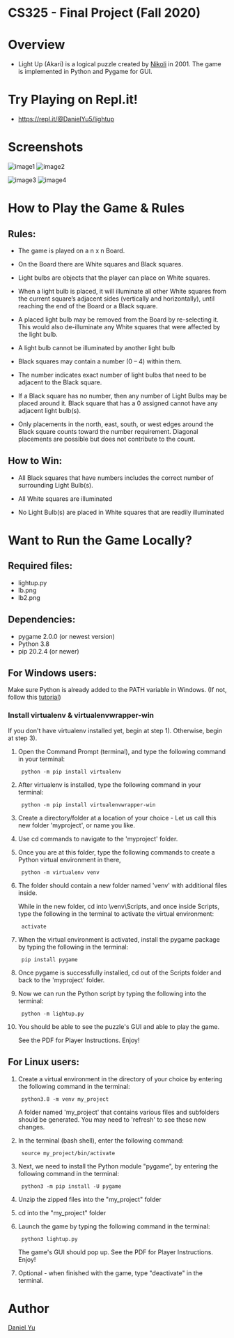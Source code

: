 # CS325 - Final Project (Fall 2020)


# Overview
- Light Up (Akari) is a logical puzzle created by [Nikoli](https://www.nikoli.co.jp/) in 2001. The game is implemented in Python and Pygame for GUI. 


# Try Playing on Repl.it!

- https://repl.it/@DanielYu5/lightup

# Screenshots
![image1](https://github.com/kuckikirukia/Light-Up/blob/main/images/sample1.png) ![image2](https://github.com/kuckikirukia/Light-Up/blob/main/images/sample2.png)

![image3](https://github.com/kuckikirukia/Light-Up/blob/main/images/sample3.png) ![image4](https://github.com/kuckikirukia/Light-Up/blob/main/images/sample4.png)

# How to Play the Game & Rules

## Rules:
- The game is played on a n x n Board.

- On the Board there are White squares and Black squares.

- Light bulbs are objects that the player can place on White squares.

- When a light bulb is placed, it will illuminate all other White squares from the current square’s adjacent sides (vertically and horizontally), until reaching the end of the Board or a Black square.

- A placed light bulb may be removed from the Board by re-selecting it. This would also de-illuminate any White squares that were affected by the light bulb.

- A light bulb cannot be illuminated by another light bulb

- Black squares may contain a number (0 – 4) within them.

- The number indicates exact number of light bulbs that need to be adjacent to the Black square.

- If a Black square has no number, then any number of Light Bulbs may be placed around it. Black square that has a 0 assigned cannot have any adjacent light bulb(s).

- Only placements in the north, east, south, or west edges around the Black square counts toward the number requirement. Diagonal placements are possible but does not contribute to the count.

## How to Win:
- All Black squares that have numbers includes the correct number of surrounding Light Bulb(s).

- All White squares are illuminated

- No Light Bulb(s) are placed in White squares that are readily illuminated



# Want to Run the Game Locally?

## Required files: 
 - lightup.py
 - lb.png
 - lb2.png


## Dependencies: 
 - pygame 2.0.0 (or newest version)
 - Python 3.8 
 - pip 20.2.4 (or newer)


## For Windows users:


Make sure Python is already added to the PATH variable in Windows.
(If not, follow this [tutorial](https://www.educative.io/edpresso/how-to-add-python-to-path-variable-in-windows))


### Install virtualenv & virtualenvwrapper-win

If you don't have virtualenv installed yet, begin at step 1). Otherwise, begin at step 3).

1) Open the Command Prompt (terminal), and type the following command in your terminal:

        python -m pip install virtualenv

2) After virtualenv is installed, type the following command in your terminal:
    
        python -m pip install virtualenvwrapper-win

3) Create a directory/folder at a location of your choice - Let us call this new folder 'myproject', or name you like.

4) Use cd commands to navigate to the 'myproject' folder.

5) Once you are at this folder, type the following commands to create a Python virtual environment in there,

        python -m virtualenv venv

6) The folder should contain a new folder named 'venv' with additional files inside.

    While in the new folder, cd into \venv\Scripts, and once inside Scripts, type the following in the terminal to activate the virtual environment:

        activate

7) When the virtual environment is activated, install the pygame package by typing the following in the terminal:

        pip install pygame

8) Once pygame is successfully installed, cd out of the Scripts folder and back to the 'myproject' folder.

8) Now we can run the Python script by typing the following into the terminal:

        python -m lightup.py

9) You should be able to see the puzzle's GUI and able to play the game. 

    See the PDF for Player Instructions. Enjoy!




## For Linux users:

1) Create a virtual environment in the directory of your choice by entering the following command in the terminal: 

        python3.8 -m venv my_project

    A folder named 'my_project' that contains various files and subfolders should be generated. You may need to 'refresh' to see these new changes.

2) In the terminal (bash shell), enter the following command:

        source my_project/bin/activate

3) Next, we need to install the Python module "pygame", by entering the following command in the terminal:

        python3 -m pip install -U pygame

4) Unzip the zipped files into the "my_project" folder

5) cd into the "my_project" folder

6) Launch the game by typing the following command in the terminal:

        python3 lightup.py

    The game's GUI should pop up. See the PDF for Player Instructions. Enjoy!

7) Optional - when finished with the game, type "deactivate" in the terminal.

# Author
[Daniel Yu](https://github.com/kuckikirukia)

